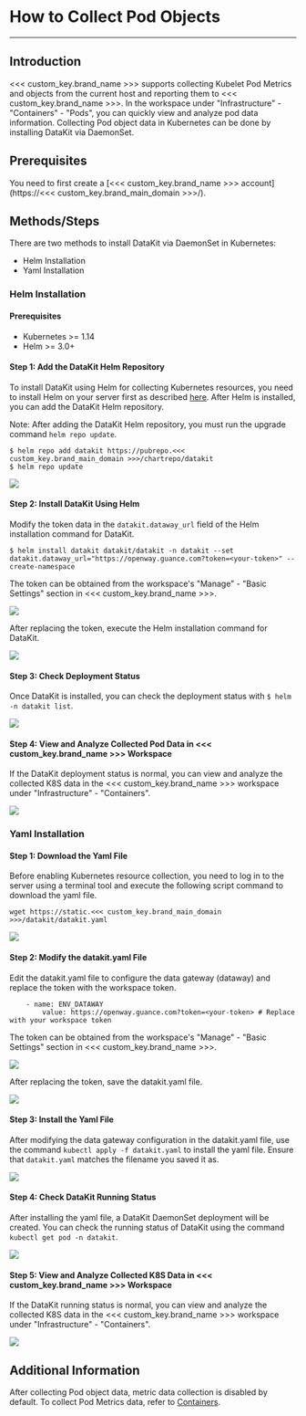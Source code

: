 # How to Collect Pod Objects
---

## Introduction

<<< custom_key.brand_name >>> supports collecting Kubelet Pod Metrics and objects from the current host and reporting them to <<< custom_key.brand_name >>>. In the workspace under "Infrastructure" - "Containers" - "Pods", you can quickly view and analyze pod data information. Collecting Pod object data in Kubernetes can be done by installing DataKit via DaemonSet.

## Prerequisites

You need to first create a [<<< custom_key.brand_name >>> account](https://<<< custom_key.brand_main_domain >>>/).

## Methods/Steps

There are two methods to install DataKit via DaemonSet in Kubernetes:

- Helm Installation
- Yaml Installation

### Helm Installation

#### Prerequisites

- Kubernetes >= 1.14
- Helm >= 3.0+

#### Step 1: Add the DataKit Helm Repository

To install DataKit using Helm for collecting Kubernetes resources, you need to install Helm on your server first as described [here](https://helm.sh/docs/intro/install/). After Helm is installed, you can add the DataKit Helm repository.

Note: After adding the DataKit Helm repository, you must run the upgrade command `helm repo update`.

```
$ helm repo add datakit https://pubrepo.<<< custom_key.brand_main_domain >>>/chartrepo/datakit
$ helm repo update 
```

![](img/2.helm_1.png)

#### Step 2: Install DataKit Using Helm

Modify the token data in the `datakit.dataway_url` field of the Helm installation command for DataKit.

```
$ helm install datakit datakit/datakit -n datakit --set datakit.dataway_url="https://openway.guance.com?token=<your-token>" --create-namespace 
```

The token can be obtained from the workspace's "Manage" - "Basic Settings" section in <<< custom_key.brand_name >>>.

![](img/1.contrainer_2.png)

After replacing the token, execute the Helm installation command for DataKit.

![](img/2.helm_2.png)

#### Step 3: Check Deployment Status

Once DataKit is installed, you can check the deployment status with `$ helm -n datakit list`.

![](img/2.helm_3.png)

#### Step 4: View and Analyze Collected Pod Data in <<< custom_key.brand_name >>> Workspace

If the DataKit deployment status is normal, you can view and analyze the collected K8S data in the <<< custom_key.brand_name >>> workspace under "Infrastructure" - "Containers".

![](img/3.yaml_7.png)

### Yaml Installation

#### Step 1: Download the Yaml File

Before enabling Kubernetes resource collection, you need to log in to the server using a terminal tool and execute the following script command to download the yaml file.

```
wget https://static.<<< custom_key.brand_main_domain >>>/datakit/datakit.yaml
```

![](img/3.yaml_3.png)

#### Step 2: Modify the datakit.yaml File

Edit the datakit.yaml file to configure the data gateway (dataway) and replace the token with the workspace token.

```
	- name: ENV_DATAWAY
		value: https://openway.guance.com?token=<your-token> # Replace with your workspace token
```

The token can be obtained from the workspace's "Manage" - "Basic Settings" section in <<< custom_key.brand_name >>>.

![](img/1.contrainer_2.png)

After replacing the token, save the datakit.yaml file.

![](img/3.yaml_2.png)

#### Step 3: Install the Yaml File

After modifying the data gateway configuration in the datakit.yaml file, use the command `kubectl apply -f datakit.yaml` to install the yaml file. Ensure that `datakit.yaml` matches the filename you saved it as.

![](img/3.yaml_4.png)

#### Step 4: Check DataKit Running Status

After installing the yaml file, a DataKit DaemonSet deployment will be created. You can check the running status of DataKit using the command `kubectl get pod -n datakit`.

![](img/3.yaml_5.png)

#### Step 5: View and Analyze Collected K8S Data in <<< custom_key.brand_name >>> Workspace

If the DataKit running status is normal, you can view and analyze the collected K8S data in the <<< custom_key.brand_name >>> workspace under "Infrastructure" - "Containers".

![](img/3.yaml_7.png)

## Additional Information

After collecting Pod object data, metric data collection is disabled by default. To collect Pod Metrics data, refer to [Containers](../integrations/container.md).